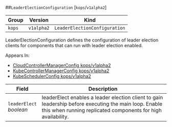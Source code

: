 ##`LeaderElectionConfiguration` [`kops`/`v1alpha2`]

Group        | Version     | Kind
------------ | ---------- | -----------
`kops` | `v1alpha2` | `LeaderElectionConfiguration`



LeaderElectionConfiguration defines the configuration of leader election clients for components that can run with leader election enabled.

<aside class="notice">
Appears In:

<ul> 
<li><a href="#cloudcontrollermanagerconfig-v1alpha2-kops">CloudControllerManagerConfig kops/v1alpha2</a></li>
<li><a href="#kubecontrollermanagerconfig-v1alpha2-kops">KubeControllerManagerConfig kops/v1alpha2</a></li>
<li><a href="#kubeschedulerconfig-v1alpha2-kops">KubeSchedulerConfig kops/v1alpha2</a></li>
</ul></aside>

Field        | Description
------------ | -----------
`leaderElect`<br /> *boolean*    | leaderElect enables a leader election client to gain leadership before executing the main loop. Enable this when running replicated components for high availability.

